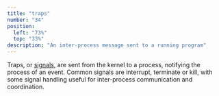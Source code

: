 ```yaml
---
title: "traps"
number: "34"
position:
  left: "73%"
  top: "33%"
description: "An inter-process message sent to a running program"
---
```


Traps, or [signals](https://en.wikipedia.org/wiki/Signal_(IPC)), are sent
from the kernel to a process, notifying the process of an event.
Common signals are interrupt, terminate or kill, with some signal
handling useful for inter-process communication and coordination.

